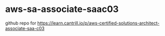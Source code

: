 # aws-sa-associate-saac03
github repo for https://learn.cantrill.io/p/aws-certified-solutions-architect-associate-saa-c03
